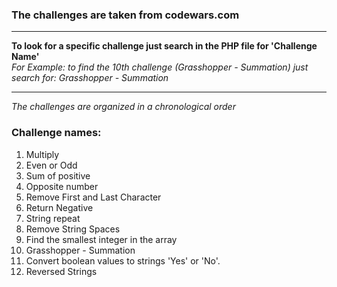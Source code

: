 ### The challenges are taken from codewars.com
***
**To look for a specific challenge just search in the PHP file for 'Challenge Name'**  
_For Example: to find the 10th challenge (Grasshopper - Summation) just search for: Grasshopper - Summation_
***
_The challenges are organized in a chronological order_

### Challenge names:
1. Multiply
2. Even or Odd
3. Sum of positive
4. Opposite number
5. Remove First and Last Character
6. Return Negative
7. String repeat
8. Remove String Spaces
9. Find the smallest integer in the array
10. Grasshopper - Summation
11. Convert boolean values to strings 'Yes' or 'No'.
12. Reversed Strings

